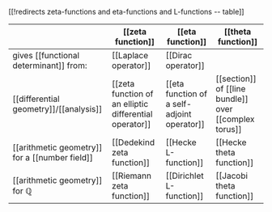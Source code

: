 [[!redirects zeta-functions and eta-functions and L-functions -- table]]


|   | [[zeta function]] | [[eta function]] | [[theta function]] |
|---|-----|-----------|-----|
| gives [[functional determinant]] from: | [[Laplace operator]] | [[Dirac operator]] |  |
| [[differential geometry]]/[[analysis]] | [[zeta function of an elliptic differential operator]] | [[eta function of a self-adjoint operator]] | [[section]] of [[line bundle]] over [[complex torus]] |
| [[arithmetic geometry]] for a [[number field]] | [[Dedekind zeta function]] | [[Hecke L-function]] | [[Hecke theta function]] |
| [[arithmetic geometry]] for $\mathbb{Q}$ | [[Riemann zeta function]] | [[Dirichlet L-function]] | [[Jacobi theta function]] |
